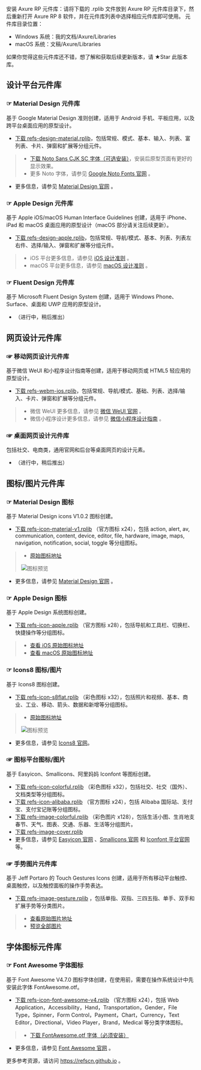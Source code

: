安装 Axure RP 元件库：请将下载的 .rplib 文件放到 Axure RP 元件库目录下，然后重新打开 Axure RP 8 软件，并在元件库列表中选择相应元件库即可使用。
元件库目录位置：
- Windows 系统：我的文档/Axure/Libraries
- macOS 系统：文稿/Axure/Libraries

如果你觉得这些元件库还不错，想了解和获取后续更新版本，请 ★Star 此版本库。


## 设计平台元件库
### ☞ Material Design 元件库
基于 Google Material Design 准则创建，适用于 Android 手机、平板应用，以及跨平台桌面应用的原型设计。
- [下载 refs-design-material.rplib](https://github.com/refscn/rplibs/raw/master/refs-design-material.rplib "下载 Material Design 元件库")，包括常规、模式、基本、输入、列表、富列表、卡片、弹窗和扩展等分组元件。
> - [下载 Noto Sans CJK SC 字体（可选安装）](https://noto-website.storage.googleapis.com/pkgs/NotoSansCJKsc-hinted.zip "下载 Noto 字体（需要翻墙）")，安装后原型页面有更好的显示效果。
> - 更多 Noto 字体，请参见 [Google Noto Fonts 官网](https://www.google.com/get/noto/) 。
- 更多信息，请参见 [Material Design 官网](https://material.io) 。


### ☞ Apple Design 元件库
基于 Apple iOS/macOS Human Interface Guidelines 创建，适用于 iPhone、iPad 和 macOS 桌面应用的原型设计（macOS 部分请关注后续更新）。
- [下载 refs-design-apple.rplib](https://github.com/refscn/rplibs/raw/master/refs-design-apple.rplib "下载 Apple Design 元件库")，包括常规、导航/模式、基本、列表、列表左右件、选择/输入、弹窗和扩展等分组元件。
> - iOS 平台更多信息，请参见 [iOS 设计准则](https://developer.apple.com/ios/human-interface-guidelines/) 。
> - macOS 平台更多信息，请参见 [macOS 设计准则](https://developer.apple.com/library/content/documentation/UserExperience/Conceptual/OSXHIGuidelines/) 。


### ☞ Fluent Design 元件库
基于 Microsoft Fluent Design System 创建，适用于 Windows Phone、Surface、桌面和 UWP 应用的原型设计。
- （进行中，稍后推出）


## 网页设计元件库
### ☞ 移动网页设计元件库
基于微信 WeUI 和小程序设计指南等创建，适用于移动网页或 HTML5 轻应用的原型设计。
- [下载 refs-webm-ios.rplib](https://github.com/refscn/rplibs/raw/master/refs-webm-ios.rplib "下载 iPhone 移动网页设计元件库")，包括常规、导航/模式、基础、列表、选择/输入、卡片、弹窗和扩展等分组元件。
> - 微信 WeUI 更多信息，请参见 [微信 WeUI 官网](https://weui.io) 。
> - 微信小程序设计更多信息，请参见 [微信小程序设计指南](https://mp.weixin.qq.com/debug/wxadoc/design/) 。


### ☞ 桌面网页设计元件库
包括社交、电商类，通用官网和后台等桌面网页的设计元素。
- （进行中，稍后推出）


## 图标/图片元件库
### ☞ Material Design 图标
基于 Material Design icons V1.0.2 图标创建。
- [下载 refs-icon-material-v1.rplib](https://github.com/refscn/rplibs/raw/master/refs-icon-material-v1.rplib "下载 Material Design 图标元件库") （官方图标 x24），包括 action, alert, av, communication, content, device, editor, file, hardware, image, maps, navigation, notification, social, toggle 等分组图标。
> - [原始图标地址](https://github.com/google/material-design-icons/tree/1.0.2)
>
> ![图标预览](https://github.com/google/material-design-icons/raw/1.0.2/sprites/css-sprite/sprite-action-grey600.png)
- 更多信息，请参见 [Material Design 官网](https://material.io) 。


### ☞ Apple Design 图标
基于 Apple Design 系统图标创建。
- [下载 refs-icon-apple.rplib](https://github.com/refscn/rplibs/raw/master/refs-icon-apple.rplib "下载 Apple Design 图标元件库") （官方图标 x28），包括导航和工具栏、切换栏、快捷操作等分组图标。
> - [查看 iOS 原始图标地址](https://developer.apple.com/ios/human-interface-guidelines/graphics/system-icons/)
> - [查看 macOS 原始图标地址](https://developer.apple.com/library/content/documentation/UserExperience/Conceptual/OSXHIGuidelines/SystemProvided.html)


### ☞ Icons8 图标/图片
基于 Icons8 图标创建。
- [下载 refs-icon-s8flat.rplib](https://github.com/refscn/rplibs/raw/master/refs-icon-s8flat.rplib "下载 Icons8 Flat 彩色图标元件库") （彩色图标 x32），包括照片和视频、基本、商业、工业、移动、箭头、数据和新增等分组图标。
> - [原始图标地址](https://icons8.github.io/flat-color-icons/)
>
> ![图标预览](https://camo.githubusercontent.com/7c6dd6b82b1332611dd74f551022b595c046c3f0/68747470733a2f2f63646e642e69636f6e73382e636f6d2f646f776e6c6f61642f696d616765732f666c61742d636f6c6f722d69636f6e732e706e67)
- 更多信息，请参见 [Icons8 官网](https://icons8.com)。


### ☞ 图标平台图标/图片
基于 Easyicon、Smallicons、阿里妈妈 Iconfont 等图标创建。
- [下载 refs-icon-colorful.rplib](https://github.com/refscn/rplibs/raw/master/refs-icon-colorful.rplib "下载 Iconfont 平台彩色图标元件库") （彩色图标 x32），包括社交、社交（国外）、文档类型等分组图标。
- [下载 refs-icon-alibaba.rplib](https://github.com/refscn/rplibs/raw/master/refs-icon-alibaba.rplib "下载 Iconfont 平台元件库") （官方图标 x24），包括 Alibaba 国际站、支付宝、支付宝记账等分组图标。
- [下载 refs-image-colorful.rplib](https://github.com/refscn/rplibs/raw/master/refs-image-colorful.rplib "下载 Iconfont 平台彩色图片元件库") （彩色图片 x128），包括生活小图、生肖地支春节、天气、图表、交通、乐器、生活等分组图片。
- [下载 refs-image-cover.rplib](https://github.com/refscn/rplibs/raw/master/refs-image-cover.rplib "下载封面图片元件库") 
- 更多信息，请参见 [Easyicon 官网](http://easyicon.net) 、[Smallicons 官网](http://smallicons.net) 和 [Iconfont 平台官网](https://iconfont.cn) 等。


### ☞ 手势图片元件库
基于 Jeff Portaro 的 Touch Gestures Icons 创建，适用于所有移动平台触控、桌面触控，以及触控面板的操作手势表达。 
- [下载 refs-image-gesture.rplib](https://github.com/refscn/rplibs/raw/master/refs-image-gesture.rplib "下载 手势图片元件库") ，包括单指、双指、三四五指、单手、双手和扩展手势等分类图片。
> - [查看原始图片地址](https://pixelbuddha.net/freebie/touch-gestures-icons)
> - [预览全部图片](https://pixelbuddha.net/sites/default/files/freebie-slide/freebie-retina-slide-1414493963-1.jpg)


## 字体图标元件库
### ☞ Font Awesome 字体图标
基于 Font Awesome V4.7.0 图标字体创建，在使用前，需要在操作系统设计中先安装此字体 FontAwesome.otf。
- [下载 refs-icon-font-awesome-v4.rplib](https://github.com/refscn/rplibs/raw/master/refs-icon-font-awesome-v4.rplib "下载 Font Awesome 字体图标元件库") （官方图标 x24），包括 Web Application，Accessibility，Hand，Transportation，Gender，File Type，Spinner，Form Control，Payment，Chart，Currency，Text Editor，Directional，Video Player，Brand，Medical 等分类字体图标。
> - [下载 FontAwesome.otf 字体（必须安装）](https://github.com/FortAwesome/Font-Awesome/raw/master/fonts/FontAwesome.otf "下载 Font Awesome 字体")
- 更多信息，请参见 [Font Awesome 官网](http://fontawesome.io) 。


更多参考资源，请访问 https://refscn.github.io 。
